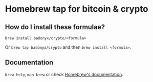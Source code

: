 # Homebrew tap for bitcoin & crypto

## How do I install these formulae?

`brew install badonyx/crypto/<formula>`

Or `brew tap badonyx/crypto` and then `brew install <formula>`.

## Documentation

`brew help`, `man brew` or check [Homebrew's documentation](https://docs.brew.sh).

